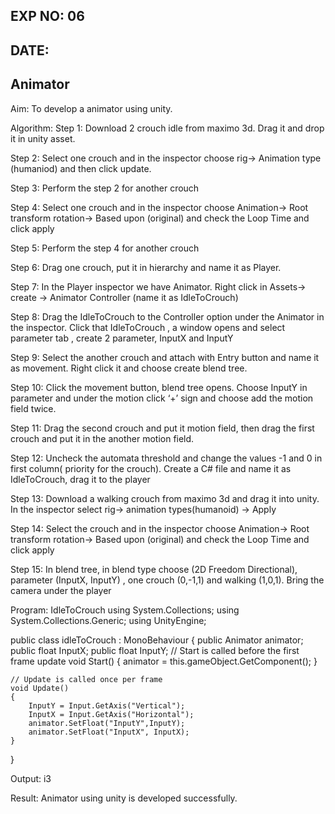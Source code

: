 ## EXP NO: 06
## DATE:
## Animator

Aim:
To develop a animator using unity.

Algorithm:
Step 1:
Download 2 crouch idle from maximo 3d. Drag it and drop it in unity asset.

Step 2:
Select one crouch and in the inspector choose rig-> Animation type (humaniod) and then click update.

Step 3:
Perform the step 2 for another crouch

Step 4:
Select one crouch and in the inspector choose Animation-> Root transform rotation-> Based upon (original) and check the Loop Time and click apply

Step 5:
Perform the step 4 for another crouch

Step 6:
Drag one crouch, put it in hierarchy and name it as Player.

Step 7:
In the Player inspector we have Animator. Right click in Assets-> create -> Animator Controller (name it as IdleToCrouch)

Step 8:
Drag the IdleToCrouch to the Controller option under the Animator in the inspector. Click that IdleToCrouch , a window opens and select parameter tab , create 2 parameter, InputX and InputY

Step 9:
Select the another crouch and attach with Entry button and name it as movement. Right click it and choose create blend tree.

Step 10:
Click the movement button, blend tree opens. Choose InputY in parameter and under the motion click ‘+’ sign and choose add the motion field twice.

Step 11:
Drag the second crouch and put it motion field, then drag the first crouch and put it in the another motion field.

Step 12:
Uncheck the automata threshold and change the values -1 and 0 in first column( priority for the crouch). Create a C# file and name it as IdleToCrouch, drag it to the player

Step 13:
Download a walking crouch from maximo 3d and drag it into unity. In the inspector select rig-> animation types(humanoid) -> Apply

Step 14:
Select the crouch and in the inspector choose Animation-> Root transform rotation-> Based upon (original) and check the Loop Time and click apply

Step 15:
In blend tree, in blend type choose (2D Freedom Directional), parameter (InputX, InputY) , one crouch (0,-1,1) and walking (1,0,1). Bring the camera under the player

Program:
IdleToCrouch
using System.Collections;
using System.Collections.Generic;
using UnityEngine;

public class idleToCrouch : MonoBehaviour
{
    public Animator animator;
    public float InputX;
    public float InputY;
    // Start is called before the first frame update
    void Start()
    {
        animator = this.gameObject.GetComponent<Animator>();
    }

    // Update is called once per frame
    void Update()
    {
        InputY = Input.GetAxis("Vertical");
        InputX = Input.GetAxis("Horizontal");
        animator.SetFloat("InputY",InputY);
        animator.SetFloat("InputX", InputX);
    }
}












Output:
i3

Result:
Animator using unity is developed successfully.
